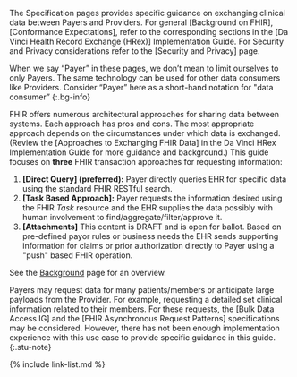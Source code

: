 The Specification pages provides specific guidance on exchanging clinical data between Payers and Providers.  For general [Background on FHIR], [Conformance Expectations], refer to the corresponding sections in the [Da Vinci Health Record Exchange (HRex)] Implementation Guide.  For Security and Privacy considerations refer to the [Security and Privacy] page.

When we say “Payer” in these pages, we don’t mean to limit ourselves to only Payers. The same technology can be used for other data consumers like Providers.  Consider “Payer” here as a short-hand notation for "data consumer”
{:.bg-info}

FHIR offers numerous architectural approaches for sharing data between systems. Each approach has pros and cons. The most appropriate approach depends on the circumstances under which data is exchanged.  (Review the [Approaches to Exchanging FHIR Data] in the Da Vinci HRex Implementation Guide for more guidance and background.)  This guide focuses on **three** FHIR transaction approaches for requesting information:

1. **[Direct Query] (preferred):** Payer directly queries EHR for specific data using the standard FHIR RESTful search.
1. **[Task Based Approach]:** Payer requests the information desired using the FHIR *Task* resource and the EHR supplies the data possibly with human involvement to find/aggregate/filter/approve it.
1. **[Attachments]** <span class="bg-warning">This content is DRAFT and is open for ballot.</span>  Based on pre-defined payor rules or business needs the EHR sends supporting information for claims or prior authorization directly to Payer using a "push" based FHIR operation.

See the [Background](background.html#workflow-overview) page for an overview.

Payers may request data for many patients/members or anticipate large payloads from the Provider. For example, requesting a detailed set clinical information related to their members.  For these requests, the [Bulk Data Access IG] and the [FHIR Asynchronous Request Patterns] specifications may be considered.  However, there has not been enough implementation experience with this use case to provide specific guidance in this guide.
{:.stu-note}

{% include link-list.md %}
